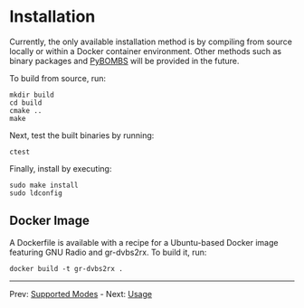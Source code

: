 # Installation

Currently, the only available installation method is by compiling from source
locally or within a Docker container environment. Other methods such as binary
packages and
[PyBOMBS](https://www.gnuradio.org/blog/2016-06-19-pybombs-the-what-the-how-and-the-why/)
will be provided in the future.

To build from source, run:
```
mkdir build
cd build
cmake ..
make
```

Next, test the built binaries by running:
```
ctest
```

Finally, install by executing:
```
sudo make install
sudo ldconfig
```

## Docker Image

A Dockerfile is available with a recipe for a Ubuntu-based Docker image
featuring GNU Radio and gr-dvbs2rx. To build it, run:

```
docker build -t gr-dvbs2rx .
```

---
Prev: [Supported Modes](support.md)  -  Next: [Usage](usage.md)